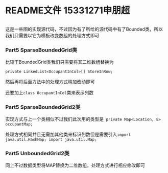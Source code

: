 # README文件 15331271申朋超

##

这是一些图的实现源代码，不过因为有了所给的源代码中有了Bounded类，所以我们只需要以它为模板改变数组的处理方式即可
### Part5 SparseBoundedGrid类

比较于BoundedGrid类我们只需要将其二维数组替换为
```
private LinkedList<OccupantInCol>[] StoreInRow;
```

然后再将后面方法中的处理方式稍加改动即可

还要加上```class OccupantInCol```类来表示列数

### Part5 SparseBoundedGrid2类

实现方式与上一个类相似不过我们此次用的类型是``` private Map<Location, E> occupantMap;```

处理方式相同并且无需加其他类来标识列数但是需要引入```import java.util.HashMap;
import java.util.Map;```

### Part5 UnboundedGrid2类

同上不过数据类型将MAP替换为二维数组，处理方式进行相应修改即可